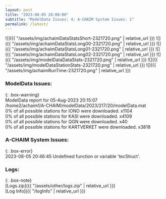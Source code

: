 ```yaml
---
layout: post
title: "2023-08-05 20:00:00"
subtitle: "ModelData Issues: 4; A-CHAIM System Issues: 1"
permalink: /latest/
---
```


![]({{ "/assets/img/achaimDataStatsShort-2321720.png" | relative_url }})
![]({{ "/assets/img/achaimDataStatsLong00-2321720.png" | relative_url }})
![]({{ "/assets/img/achaimDataStatsLong01-2321720.png" | relative_url }})
![]({{ "/assets/img/achaimDataStatsLong02-2321720.png" | relative_url }})
![]({{ "/assets/img/modelDataDataStats-2321720.png" | relative_url }})
![]({{ "/assets/img/modelDataStationStats-2321720.png" | relative_url }})
![]({{ "/assets/img/achaimRunTime-2321720.png" | relative_url }})


### ModelData Issues:  
  
{: .box-warning}  
 ModelData report for 05-Aug-2023 20:15:07   
 /home2/achaim1/A-CHAIM/modelData/2023/217/20/modelData.mat   
 0% of all possible stations for IONO were downloaded. x1104   
 0% of all possible stations for KASI were downloaded. x4109   
 0% of all possible stations for QGN were downloaded. x40   
 0% of all possible stations for KARTVERKET were downloaded. x3818   
  
### A-CHAIM System Issues:  
  
{: .box-error}  
2023-08-05 20:46:45 Undefined function or variable 'tecStruct'.  

### Logs:  
  
{: .box-note}  
[Logs.zip]({{ "/assets/other/logs.zip" | relative_url }})  
[Log Info]({{ "/logInfo" | relative_url }})  
